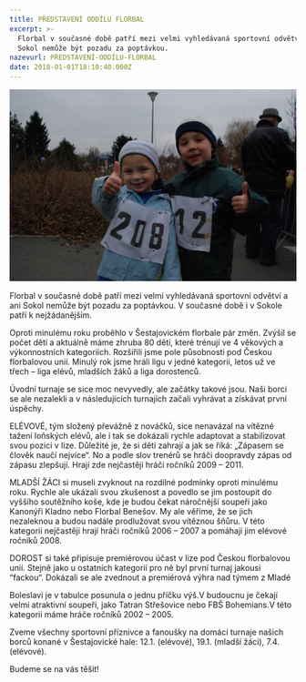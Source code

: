 ```yaml
---
title: PŘEDSTAVENÍ ODDÍLU FLORBAL
excerpt: >-
  Florbal v současné době patří mezi velmi vyhledávaná sportovní odvětví a ani
  Sokol nemůže být pozadu za poptávkou.
nazevurl: PŘEDSTAVENÍ-ODDÍLU-FLORBAL
date: 2018-01-01T18:10:40.000Z
---
```

![null](/images/2015-01-04-kbelska-desitka.jpg)

Florbal v současné době patří mezi velmi vyhledávaná sportovní odvětví a ani Sokol nemůže být pozadu za poptávkou. V současné době i v Sokole patří k nejžádanějším.

Oproti minulému roku proběhlo v Šestajovickém florbale pár změn. Zvýšil se počet dětí a aktuálně máme zhruba 80 dětí, které trénují ve 4 věkových a výkonnostních kategoriích. Rozšířili jsme pole působnosti pod Českou florbalovou unií. Minulý rok jsme hráli ligu v jedné kategorii, letos už ve třech – liga elévů, mladších žáků a liga dorostenců.

Úvodní turnaje se sice moc nevyvedly, ale začátky takové jsou. Naši borci se ale nezalekli a v následujících turnajích začali vyhrávat a získávat první úspěchy.

ELÉVOVÉ, tým složený převážně z nováčků, sice nenavázal na vítězné tažení loňských elévů, ale i tak se dokázali rychle adaptovat a stabilizovat svou pozici v lize. Důležité je, že si děti zahrají a jak se říká: „Zápasem se člověk naučí nejvíce“. No a podle slov trenérů se hráči doopravdy zápas od zápasu zlepšují. Hrají zde nejčastěji hráči ročníků 2009 – 2011.

MLADŠÍ ŽÁCI si museli zvyknout na rozdílné podmínky oproti minulému roku. Rychle ale ukázali svou zkušenost a povedlo se jim postoupit do vyššího soutěžního koše, kde je budou čekat náročnější soupeři jako Kanonýři Kladno nebo Florbal Benešov. My ale věříme, že se jich nezaleknou a budou nadále prodlužovat svou vítěznou šňůru. V této kategorii nejčastěji hrají hráči ročníků 2006 – 2007 a pomáhají jim elévové ročníků 2008.

DOROST si také připisuje premiérovou účast v lize pod Českou florbalovou unií. Stejně jako u ostatních kategorií pro ně byl první turnaj jakousi “fackou“. Dokázali se ale zvednout a premiérová výhra nad týmem z Mladé

Boleslavi je v tabulce posunula o jednu příčku výš.V budoucnu je čekají velmi atraktivní soupeři, jako Tatran Střešovice nebo FBŠ Bohemians.V této kategorii máme hráče ročníků 2002 – 2005.

Zveme všechny sportovní příznivce a fanoušky na domácí turnaje našich borců konané v Šestajovické hale: 12.1. (elévové), 19.1. (mladší žáci), 7.4. (elévové).

Budeme se na vás těšit!
